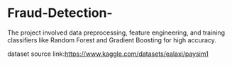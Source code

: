 # Fraud-Detection-
The project involved data preprocessing, feature engineering, and training classifiers like Random Forest and Gradient Boosting for high accuracy. 

dataset source link:https://www.kaggle.com/datasets/ealaxi/paysim1
